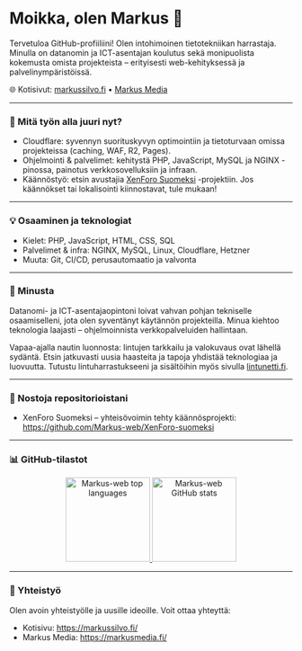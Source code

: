 # Moikka, olen Markus 👋

Tervetuloa GitHub-profiiliini! Olen intohimoinen tietotekniikan harrastaja. Minulla on
datanomin ja ICT-asentajan koulutus sekä monipuolista kokemusta omista
projekteista – erityisesti web-kehityksessä ja palvelinympäristöissä.

🌐 Kotisivut: [markussilvo.fi](https://markussilvo.fi/) • [Markus Media](https://markusmedia.fi/)

---

### 🔭 Mitä työn alla juuri nyt?

- Cloudflare: syvennyn suorituskyvyn optimointiin ja tietoturvaan omissa
  projekteissa (caching, WAF, R2, Pages).
- Ohjelmointi & palvelimet: kehitystä PHP, JavaScript, MySQL ja NGINX
  -pinossa, painotus verkkosovelluksiin ja infraan.
- Käännöstyö: etsin avustajia
  [XenForo Suomeksi](https://github.com/Markus-web/XenForo-suomeksi) -projektiin.
  Jos käännökset tai lokalisointi kiinnostavat, tule mukaan!

---

### 💡 Osaaminen ja teknologiat

- Kielet: PHP, JavaScript, HTML, CSS, SQL
- Palvelimet & infra: NGINX, MySQL, Linux, Cloudflare, Hetzner
- Muuta: Git, CI/CD, perusautomaatio ja valvonta

---

### 🌱 Minusta

Datanomi- ja ICT-asentajaopintoni loivat vahvan pohjan tekniselle
osaamiselleni, jota olen syventänyt käytännön projekteilla. Minua kiehtoo
teknologia laajasti – ohjelmoinnista verkkopalveluiden hallintaan.

Vapaa-ajalla nautin luonnosta: lintujen tarkkailu ja valokuvaus ovat lähellä
sydäntä. Etsin jatkuvasti uusia haasteita ja tapoja yhdistää teknologiaa ja
luovuutta. Tutustu lintuharrastukseeni ja sisältöihin myös sivulla
[lintunetti.fi](https://lintunetti.fi/).

---

### 📌 Nostoja repositorioistani

- XenForo Suomeksi – yhteisövoimin tehty käännösprojekti:
  https://github.com/Markus-web/XenForo-suomeksi

---

### 📊 GitHub-tilastot

<p align="center">
  <a href="https://github.com/Markus-web">
    <img
      height="150rem"
      src="https://github-readme-stats.vercel.app/api/top-langs?username=Markus-web&layout=compact&theme=merko&hide_border=true"
      alt="Markus-web top languages"
    />
  </a>
  <a href="https://github.com/Markus-web">
    <img
      height="150rem"
      src="https://github-readme-stats.vercel.app/api?username=Markus-web&show_icons=true&theme=merko&hide_border=true"
      alt="Markus-web GitHub stats"
    />
  </a>
</p>

---

### 🤝 Yhteistyö

Olen avoin yhteistyölle ja uusille ideoille. Voit ottaa yhteyttä:

- Kotisivu: https://markussilvo.fi/
- Markus Media: https://markusmedia.fi/
